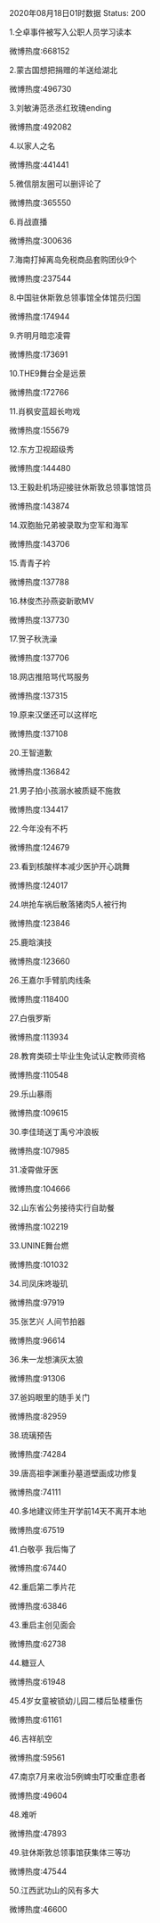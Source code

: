 2020年08月18日01时数据
Status: 200

1.仝卓事件被写入公职人员学习读本

微博热度:668152

2.蒙古国想把捐赠的羊送给湖北

微博热度:496730

3.刘敏涛范丞丞红玫瑰ending

微博热度:492082

4.以家人之名

微博热度:441441

5.微信朋友圈可以删评论了

微博热度:365550

6.肖战直播

微博热度:300636

7.海南打掉离岛免税商品套购团伙9个

微博热度:237544

8.中国驻休斯敦总领事馆全体馆员归国

微博热度:174944

9.齐明月暗恋凌霄

微博热度:173691

10.THE9舞台全是远景

微博热度:172766

11.肖枫安蓝超长吻戏

微博热度:155679

12.东方卫视超级秀

微博热度:144480

13.王毅赴机场迎接驻休斯敦总领事馆馆员

微博热度:143874

14.双胞胎兄弟被录取为空军和海军

微博热度:143706

15.青青子衿

微博热度:137788

16.林俊杰孙燕姿新歌MV

微博热度:137730

17.贺子秋洗澡

微博热度:137706

18.网店推陪骂代骂服务

微博热度:137315

19.原来汉堡还可以这样吃

微博热度:137108

20.王智道歉

微博热度:136842

21.男子拍小孩溺水被质疑不施救

微博热度:134417

22.今年没有不朽

微博热度:124679

23.看到核酸样本减少医护开心跳舞

微博热度:124017

24.哄抢车祸后散落猪肉5人被行拘

微博热度:123846

25.鹿晗演技

微博热度:123660

26.王嘉尔手臂肌肉线条

微博热度:118400

27.白俄罗斯

微博热度:113934

28.教育类硕士毕业生免试认定教师资格

微博热度:110548

29.乐山暴雨

微博热度:109615

30.李佳琦送丁禹兮冲浪板

微博热度:107985

31.凌霄做牙医

微博热度:104666

32.山东省公务接待实行自助餐

微博热度:102219

33.UNINE舞台燃

微博热度:101032

34.司凤床咚璇玑

微博热度:97919

35.张艺兴 人间节拍器

微博热度:96614

36.朱一龙想演灰太狼

微博热度:91306

37.爸妈眼里的随手关门

微博热度:82959

38.琉璃预告

微博热度:74284

39.唐高祖李渊重孙墓道壁画成功修复

微博热度:74111

40.多地建议师生开学前14天不离开本地

微博热度:67519

41.白敬亭 我后悔了

微博热度:67440

42.重启第二季片花

微博热度:63846

43.重启主创见面会

微博热度:62738

44.糖豆人

微博热度:61948

45.4岁女童被锁幼儿园二楼后坠楼重伤

微博热度:61161

46.吉祥航空

微博热度:59561

47.南京7月来收治5例蜱虫叮咬重症患者

微博热度:49604

48.难听

微博热度:47893

49.驻休斯敦总领事馆获集体三等功

微博热度:47544

50.江西武功山的风有多大

微博热度:46600

